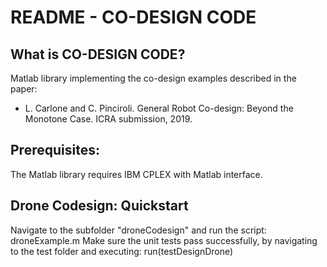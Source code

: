README - CO-DESIGN CODE
======================================

What is CO-DESIGN CODE?
------------

Matlab library implementing the co-design examples described in the paper:
 
 - L. Carlone and C. Pinciroli. General Robot Co-design: Beyond the Monotone Case. ICRA submission, 2019.

Prerequisites:
----------------------

The Matlab library requires IBM CPLEX with Matlab interface.


Drone Codesign: Quickstart
----------

Navigate to the subfolder "droneCodesign" and run the script: droneExample.m
Make sure the unit tests pass successfully, by navigating to the test folder and executing: run(testDesignDrone)
